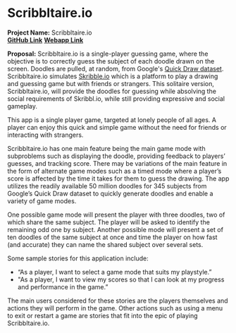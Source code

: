 # Scribbltaire.io

**Project Name:** Scribbltaire.io   
**[GitHub Link](https://github.com/LeonFranco/cmpt276-namingVariablesIsHard-group-project.git)**
**[Webapp Link](https://scribbltaire-io.herokuapp.com)**

**Proposal:**
Scribbltaire.io is a single-player guessing game, where the objective is  to correctly guess the subject of each doodle drawn on the screen. Doodles are pulled, at random, from Google's [Quick Draw dataset](https://quickdraw.withgoogle.com/data). Scribbltaire.io simulates [Skribble.io](https://skribbl.io/) which is a platform to play a drawing and guessing game but with friends or strangers. This solitaire  version, Scribbltaire.io, will provide the doodles for guessing while absolving the social requirements of Skribbl.io, while still providing expressive and social gameplay.

This app is a single player game, targeted at lonely people of all ages. A player can enjoy this quick and simple game without the need for friends or interacting with strangers.

Scribbltaire.io has one main feature being the main game mode with subproblems such as displaying the doodle, providing feedback to players’ guesses, and tracking score. There may be variations of the main feature in the form of alternate game modes such as a timed mode where a player’s score is affected by the time it takes for them to guess the drawing. The app utilizes the readily available 50 million doodles for 345 subjects from Google’s Quick Draw dataset to quickly generate doodles and enable a variety of game modes.

One possible game mode will present the player with three doodles, two of which share the same subject. The player will be asked to identify the remaining odd one by subject. Another possible mode will present a set of ten doodles of the same subject at once and time the player on how fast (and accurate) they can name the shared subject over several sets.

Some sample stories for this application include: 

 - “As a player, I want to select a game mode that suits my playstyle.” 
 - "As a player, I want to view my scores so that I can look at my progress and performance in the game.” 

The main users considered for these stories are the players themselves and actions they will perform in the game. Other actions such as using a menu to exit or restart a game are stories that fit into the epic of playing Scribbltaire.io.
